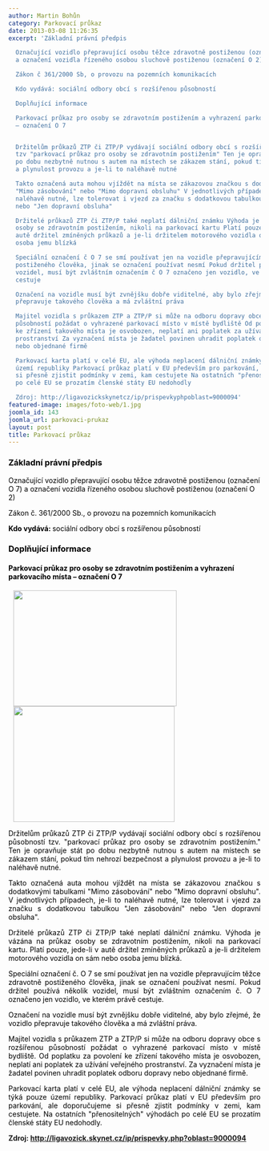```yaml
---
author: Martin Bohůn
category: Parkovací průkaz
date: 2013-03-08 11:26:35
excerpt: 'Základní právní předpis

  Označující vozidlo přepravující osobu těžce zdravotně postiženou (označení O 7)
  a označení vozidla řízeného osobou sluchově postiženou (označení O 2)

  Zákon č 361/2000 Sb, o provozu na pozemních komunikacích

  Kdo vydává: sociální odbory obcí s rozšířenou působností

  Doplňující informace

  Parkovací průkaz pro osoby se zdravotním postižením a vyhrazení parkovacího místa
  – označení O 7


  Držitelům průkazů ZTP či ZTP/P vydávají sociální odbory obcí s rozšířenou působností
  tzv "parkovací průkaz pro osoby se zdravotním postižením" Ten je opravňuje stát
  po dobu nezbytně nutnou s autem na místech se zákazem stání, pokud tím nehrozí bezpečnost
  a plynulost provozu a je-li to naléhavě nutné

  Takto označená auta mohou vjíždět na místa se zákazovou značkou s dodatkovými tabulkami
  "Mimo zásobování" nebo "Mimo dopravní obsluhu" V jednotlivých případech, je-li to
  naléhavě nutné, lze tolerovat i vjezd za značku s dodatkovou tabulkou "Jen zásobování"
  nebo "Jen dopravní obsluha"

  Držitelé průkazů ZTP či ZTP/P také neplatí dálniční známku Výhoda je vázána na průkaz
  osoby se zdravotním postižením, nikoli na parkovací kartu Platí pouze, jede-li v
  autě držitel zmíněných průkazů a je-li držitelem motorového vozidla on sám nebo
  osoba jemu blízká

  Speciální označení č O 7 se smí používat jen na vozidle přepravujícím těžce zdravotně
  postiženého člověka, jinak se označení používat nesmí Pokud držitel používá několik
  vozidel, musí být zvláštním označením č O 7 označeno jen vozidlo, ve kterém právě
  cestuje

  Označení na vozidle musí být zvnějšku dobře viditelné, aby bylo zřejmé, že vozidlo
  přepravuje takového člověka a má zvláštní práva

  Majitel vozidla s průkazem ZTP a ZTP/P si může na odboru dopravy obce s rozšířenou
  působností požádat o vyhrazené parkovací místo v místě bydliště Od poplatku za povolení
  ke zřízení takového místa je osvobozen, neplatí ani poplatek za užívání veřejného
  prostranství Za vyznačení místa je žadatel povinen uhradit poplatek odboru dopravy
  nebo objednané firmě

  Parkovací karta platí v celé EU, ale výhoda neplacení dálniční známky se týká pouze
  území republiky Parkovací průkaz platí v EU především pro parkování, ale doporučujeme
  si přesně zjistit podmínky v zemi, kam cestujete Na ostatních "přenositelných" výhodách
  po celé EU se prozatím členské státy EU nedohodly

  Zdroj: http://ligavozickskynetcz/ip/prispevkyphpoblast=9000094'
featured-image: images/foto-web/1.jpg
joomla_id: 143
joomla_url: parkovaci-prukaz
layout: post
title: Parkovací průkaz
---
```


<h3>
 <span class="download" style="color: #000000;">
  Základní právní předpis
 </span>
</h3>
<p>
 <span style="color: #000000;">
  <span style="color: #000000;">
   Označující vozidlo přepravující osobu těžce zdravotně postiženou (označení O 7) a označení vozidla řízeného osobou sluchově postiženou (označení O 2)
  </span>
 </span>
</p>
<p>
 <span style="color: #000000;">
  Zákon č. 361/2000 Sb., o provozu na pozemních komunikacích
 </span>
</p>
<p>
 <span style="color: #000000;">
  <strong>
   Kdo vydává:
  </strong>
  sociální odbory obcí s rozšířenou působností
 </span>
</p>
<h3>
 <span class="download" style="color: #000000;">
  Doplňující informace
 </span>
</h3>
<h4>
 <span style="color: #000000;">
  Parkovací průkaz pro osoby se zdravotním postižením a vyhrazení parkovacího místa – označení O 7
 </span>
</h4>
<p>
 <span style="color: #000000;">
  <img border="0" height="231" src="{{ site.baseurl }}/images/foto-web/1.jpg" style="margin-left: 10px; margin-right: 10px; vertical-align: middle;" width="326"/>
  <img border="0" height="231" src="{{ site.baseurl }}/images/foto-web/2.jpg" style="margin-left: 10px; margin-right: 10px; vertical-align: middle;" width="322"/>
 </span>
</p>
<p style="text-align: justify;">
 <span style="color: #000000;">
  Držitelům průkazů ZTP či ZTP/P vydávají sociální odbory obcí s rozšířenou působností tzv. "parkovací průkaz pro osoby se zdravotním postižením." Ten je opravňuje stát po dobu nezbytně nutnou s autem na místech se zákazem stání, pokud tím nehrozí bezpečnost a plynulost provozu a je-li to naléhavě nutné.
 </span>
</p>
<p style="text-align: justify;">
 <span style="color: #000000;">
  Takto označená auta mohou vjíždět na místa se zákazovou značkou s dodatkovými tabulkami "Mimo zásobování" nebo "Mimo dopravní obsluhu". V jednotlivých případech, je-li to naléhavě nutné, lze tolerovat i vjezd za značku s dodatkovou tabulkou "Jen zásobování" nebo "Jen dopravní obsluha".
 </span>
</p>
<p style="text-align: justify;">
 <span style="color: #000000;">
  Držitelé průkazů ZTP či ZTP/P také neplatí dálniční známku. Výhoda je vázána na průkaz osoby se zdravotním postižením, nikoli na parkovací kartu. Platí pouze, jede-li v autě držitel zmíněných průkazů a je-li držitelem motorového vozidla on sám nebo osoba jemu blízká.
 </span>
</p>
<p style="text-align: justify;">
 <span style="color: #000000;">
  Speciální označení č. O 7 se smí používat jen na vozidle přepravujícím těžce zdravotně postiženého člověka, jinak se označení používat nesmí. Pokud držitel používá několik vozidel, musí být zvláštním označením č. O 7 označeno jen vozidlo, ve kterém právě cestuje.
 </span>
</p>
<p style="text-align: justify;">
 <span style="color: #000000;">
  Označení na vozidle musí být zvnějšku dobře viditelné, aby bylo zřejmé, že vozidlo přepravuje takového člověka a má zvláštní práva.
 </span>
</p>
<p style="text-align: justify;">
 <span style="color: #000000;">
  Majitel vozidla s průkazem ZTP a ZTP/P si může na odboru dopravy obce s rozšířenou působností požádat o vyhrazené parkovací místo v místě bydliště. Od poplatku za povolení ke zřízení takového místa je osvobozen, neplatí ani poplatek za užívání veřejného prostranství. Za vyznačení místa je žadatel povinen uhradit poplatek odboru dopravy nebo objednané firmě.
 </span>
</p>
<p style="text-align: justify;">
 <span style="color: #000000;">
  Parkovací karta platí v celé EU, ale výhoda neplacení dálniční známky se týká pouze území republiky. Parkovací průkaz platí v EU především pro parkování, ale doporučujeme si přesně zjistit podmínky v zemi, kam cestujete. Na ostatních "přenositelných" výhodách po celé EU se prozatím členské státy EU nedohodly.
 </span>
</p>
<p>
 <strong>
  Zdroj:
 </strong>
 <strong>
  <a href="http://ligavozick.skynet.cz/ip/prispevky.php?oblast=9000094">
   http://ligavozick.skynet.cz/ip/prispevky.php?oblast=9000094
  </a>
 </strong>
</p>